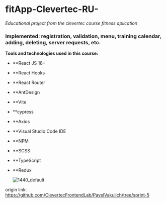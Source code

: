 # fitApp-Clevertec-RU-

*Educational project from the clevertec course fitness aplication*

### Implemented: registration, validation, menu, training calendar, adding, deleting, server requests, etc.

**Tools and technologies used in this course:**

- **React JS 18+
- **React Hooks
- **React Router
- **AntDesign
- **Vite
- **cypress
- **Axios
- **Visual Studio Code IDE
- **NPM
- **SCSS
- **TypeScript
- **Redux

  ![1440_default](https://github.com/user-attachments/assets/45688321-0891-4752-983a-84fd5889a7eb)


origin link: https://github.com/ClevertecFrontendLab/PavelVakulich/tree/sprint-5
